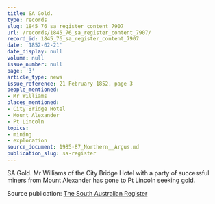 ```yaml
---
title: SA Gold.
type: records
slug: 1845_76_sa_register_content_7907
url: /records/1845_76_sa_register_content_7907/
record_id: 1845_76_sa_register_content_7907
date: '1852-02-21'
date_display: null
volume: null
issue_number: null
page: '3'
article_type: news
issue_reference: 21 February 1852, page 3
people_mentioned:
- Mr Williams
places_mentioned:
- City Bridge Hotel
- Mount Alexander
- Pt Lincoln
topics:
- mining
- exploration
source_document: 1985-87_Northern__Argus.md
publication_slug: sa-register
---
```


SA Gold.  Mr Williams of the City Bridge Hotel with a party of successful miners from Mount Alexander has gone to Pt Lincoln seeking gold.

Source publication: [The South Australian Register](/publications/sa-register/)
